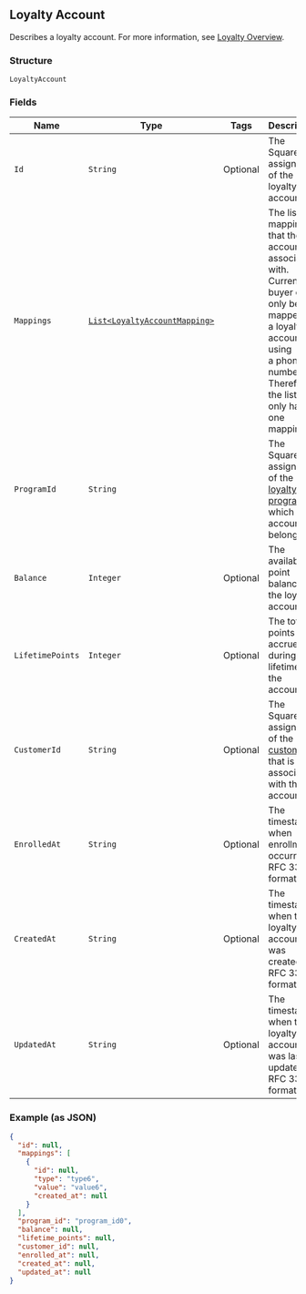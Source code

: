 ## Loyalty Account

Describes a loyalty account. For more information, see 
[Loyalty Overview](https://developer.squareup.com/docs/docs/loyalty/overview).

### Structure

`LoyaltyAccount`

### Fields

| Name | Type | Tags | Description |
|  --- | --- | --- | --- |
| `Id` | `String` | Optional | The Square-assigned ID of the loyalty account. |
| `Mappings` | [`List<LoyaltyAccountMapping>`](/doc/models/loyalty-account-mapping.md) |  | The list of mappings that the account is associated with. <br>Currently, a buyer can only be mapped to a loyalty account using <br>a phone number. Therefore, the list can only have one mapping. |
| `ProgramId` | `String` |  | The Square-assigned ID of the [loyalty program](#type-LoyaltyProgram) to which the account belongs. |
| `Balance` | `Integer` | Optional | The available point balance in the loyalty account. |
| `LifetimePoints` | `Integer` | Optional | The total points accrued during the lifetime of the account. |
| `CustomerId` | `String` | Optional | The Square-assigned ID of the [customer](#type-Customer) that is associated with the account. |
| `EnrolledAt` | `String` | Optional | The timestamp when enrollment occurred, in RFC 3339 format. |
| `CreatedAt` | `String` | Optional | The timestamp when the loyalty account was created, in RFC 3339 format. |
| `UpdatedAt` | `String` | Optional | The timestamp when the loyalty account was last updated, in RFC 3339 format. |

### Example (as JSON)

```json
{
  "id": null,
  "mappings": [
    {
      "id": null,
      "type": "type6",
      "value": "value6",
      "created_at": null
    }
  ],
  "program_id": "program_id0",
  "balance": null,
  "lifetime_points": null,
  "customer_id": null,
  "enrolled_at": null,
  "created_at": null,
  "updated_at": null
}
```

